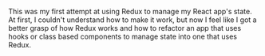 This was my first attempt at using Redux to manage my React app's state. At first, I couldn't understand how to make it work, but now I feel like I got a better grasp of how Redux works and how to refactor an app that uses hooks or class based components to manage state into one that uses Redux.

